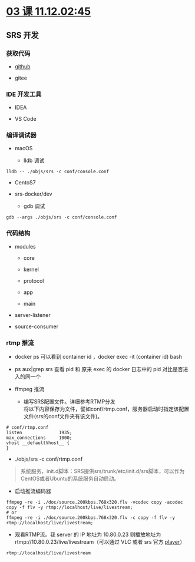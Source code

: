 # [03 课 11.12.02:45](https://www.bilibili.com/video/BV1az4y1Q7zL/?spm_id_from=trigger_reload)

## SRS 开发

### 获取代码

* [github](https://github.com/ossrs/srs)

* gitee

### IDE 开发工具

* IDEA

* VS Code

### 编译调试器

* macOS

  * lldb 调试
```Shell
lldb -- ./objs/srs -c conf/console.conf
```

* CentoS7

* srs-docker/dev

  * gdb 调试
```Shell
gdb --args ./objs/srs -c conf/console.conf
```


### 代码结构

* modules

  * core

  * kernel

  * protocol

  * app

  * main

* server-listener

* source-consumer

### rtmp 推流

* docker ps 可以看到 container id ，docker exec -it (container id) bash

* ps aux|grep srs 查看 pid 和 原来 exec 的 docker 日志中的 pid 对比是否进入的同一个

* ffmpeg 推流

  * 编写SRS配置文件。详细参考RTMP分发\
  将以下内容保存为文件，譬如conf/rtmp.conf，服务器启动时指定该配置文件(srs的conf文件夹有该文件)。
```Shell
# conf/rtmp.conf
listen              1935;
max_connections     1000;
vhost __defaultVhost__ {
}
```
* ./objs/srs -c conf/rtmp.conf
>系统服务，init.d脚本：SRS提供srs/trunk/etc/init.d/srs脚本，可以作为CentOS或者Ubuntu的系统服务自动启动。

* 启动推流编码器
```Shell
ffmpeg -re -i ./doc/source.200kbps.768x320.flv -vcodec copy -acodec copy -f flv -y rtmp://localhost/live/livestream;
# or
ffmpeg -re -i ./doc/source.200kbps.768x320.flv -c copy -f flv -y rtmp://localhost/live/livestream;
```

* 观看RTMP流。我 server 的 IP 地址为 10.80.0.23 则播放地址为 rtmp://10.80.0.23/live/livestream（可以通过 VLC 或者 srs 官方 [player](http://ossrs.net/srs.release/trunk/research/players/srs_player.html?vhost=__defaultVhost__&autostart=true&server=192.168.1.170&app=live&stream=livestream&port=1935)）
```Shell
rtmp://localhost/live/livestream
```  

